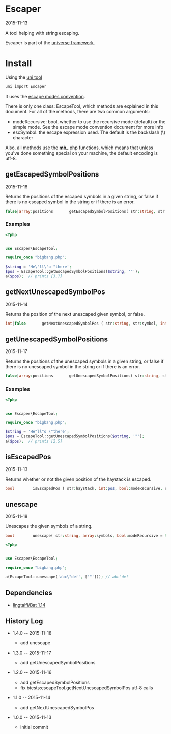Escaper
=======
2015-11-13



A tool helping with string escaping.



Escaper is part of the [universe framework](https://github.com/karayabin/universe-snapshot).


Install
=============


Using the [uni tool](https://github.com/lingtalfi/universe-naive-importer)
```bash
uni import Escaper
```



It uses the [escape modes convention](https://github.com/lingtalfi/Escaper/blob/master/convention/convention.escapeModes.eng.md).


There is only one class: EscapeTool, which methods are explained in this document.
For all of the methods, there are two common arguments:

- modeRecursive: bool, whether to use the recursive mode (default) or the simple mode. See the escape mode convention document for more info
- escSymbol: the escape expression used. The default is the backslash (\\) character


Also, all methods use the **[mb_](http://php.net/manual/en/ref.mbstring.php)** php functions, which means that unless you've done something
special on your machine, the default encoding is utf-8.




getEscapedSymbolPositions
-----------------------
2015-11-16


Returns the positions of the escaped symbols in a given string, or false if there is no escaped symbol in the string or if there is an error.

```php
false|array:positions       getEscapedSymbolPositions( str:string, str:symbol, int:offset=0, bool:modeRecursive = true, str:escSymbol=\ )
```

### Examples

```php
<?php


use Escaper\EscapeTool;

require_once "bigbang.php";

$string = 'He\"ll\"o "there';
$pos = EscapeTool::getEscapedSymbolPositions($string, '"');
a($pos);  // prints [3,7]

```







getNextUnescapedSymbolPos
----------------------------
2015-11-14

Returns the position of the next unescaped given symbol, or false.

```php
int|false       getNextUnescapedSymbolPos ( str:string, str:symbol, int:startPos=0, bool:modeRecursive=true, str:escSymbol='\\' )
```


getUnescapedSymbolPositions
-----------------------
2015-11-17


Returns the positions of the unescaped symbols in a given string, or false if there is no unescaped symbol in the string or if there is an error.

```php
false|array:positions       getUnescapedSymbolPositions( str:string, str:symbol, int:offset=0, bool:modeRecursive = true, str:escSymbol=\ )
```

### Examples

```php
<?php


use Escaper\EscapeTool;

require_once "bigbang.php";

$string = 'He"ll"o \"there';
$pos = EscapeTool::getUnescapedSymbolPositions($string, '"');
a($pos);  // prints [2,5]

```




isEscapedPos
---------------
2015-11-13


Returns whether or not the given position of the haystack is escaped.


```php
bool        isEscapedPos ( str:haystack, int:pos, bool:modeRecursive, str:escSymbol=\ )
```



unescape
---------------
2015-11-18


Unescapes the given symbols of a string.


```php
bool        unescape( str:string, array:symbols, bool:modeRecursive = true, str:escSymbol = '\\')
```

```php
<?php


use Escaper\EscapeTool;

require_once "bigbang.php";

a(EscapeTool::unescape('abc\"def', ['"'])); // abc"def
```







Dependencies
------------------

- [lingtalfi/Bat 1.14](https://github.com/lingtalfi/Bat)



History Log
------------------
    
- 1.4.0 -- 2015-11-18

    - add unescape  
    
    
- 1.3.0 -- 2015-11-17

    - add getUnescapedSymbolPositions  
    
- 1.2.0 -- 2015-11-16

    - add getEscapedSymbolPositions 
    - fix btests:escapeTool.getNextUnescapedSymbolPos utf-8 calls 
    
    
- 1.1.0 -- 2015-11-14

    - add getNextUnescapedSymbolPos 


- 1.0.0 -- 2015-11-13

    - initial commit
    
    